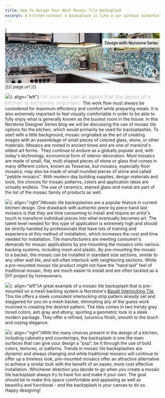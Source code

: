 ```yaml
---
title: How To Design Your Next Mosaic Tile Backsplash
excerpt: A kitchen without a backsplash is like a car without windshield wipers - it can work some of the time, but when things get wet, watch out! A popular finish in today's kitchen design is the use of mosaic tiles backsplashes, made from a variety of materials including tile, glass, stone, even metal. Come with us and explore the difference between traditional hand laid mosaics and today's pre-mounted systems and see how a mosaic tile backsplash might be a good fit for your next kitchen remodel.
---
```


[![](/assets/images/blog/Mosaic-Tile-Backsplash.jpg)]({{ page.url }})

![](/assets/images/blog/Mosaic%20Tile%20Backsplash%20-%20Norstone%20Charcoal.jpg){: align="left"} <span style="font-size:16px;font-weight:lighter;letter-spacing:1px">I’m sure we can all agree that the layout of a kitchen is extremely important.</span> The work flow must always be considered for maximum efficiency and comfort while preparing meals. It is also extremely important to feel visually comfortable in order to be able to fully enjoy what is generally known as the busiest room in the house. In this Norstone Designer Series blog we will be discussing the use of mosaic tile options for the kitchen, which would primarily be used for backsplashes. To start with a little background, mosaic originated as the art of creating images with an assemblage of small pieces of colored glass, stone, or other materials. Mosaics are rooted in ancient times and are one of mankind's oldest art forms.  They continue to endure as a globally popular and, with today's technology, economical form of interior decoration. Most mosaics are made of small, flat, multi shaped pieces of stone or glass that comes in many different colors, known as Tesserae, but mosaics, especially floor mosaics, may also be made of small rounded pieces of stone and called "pebble mosaics". With modern day building supplies, design materials and tools, the choices for mosaic patterns, colors and application ideas are virtually endless. The use of ceramics, stained glass and metal are part of the list of the mosaic family of products as well.

![](/assets/images/blog/Mosaic%20Tile%20Backsplash%20-%20Bubbles.jpg){: align="right"}Mosaic tile backsplashes are a popular feature in current kitchen design. One drawback with authentic piece by piece hand laid mosaics is that they are time consuming to install and require an artist's touch to transform individual pieces into what eventually becomes art. The talent level needed for this type of application is extremely high and should be strictly handled by professionals that have lots of training and experience at this method of installation, which increases the cost and time needed for installation. Tile manufacturers are meeting consumer's demands for mosaic applications by pre-mounting the mosaics onto various backing systems, including mesh and plastic. By pre-mounting the mosaic to a backer, the mosaic can be installed in standard size sections, similar to any other wall tile, and will often interlock with neighboring sections. While a pre-mounted mosaic tile product might not have the "hand laid" feel of traditional mosaic, they are much easier to install and are often tackled as a DIY project by homeowners.

![](/assets/images/blog/Mosaic%20Tile%20Backsplash%20-%20Basalt%20IL%20Grey.jpg){: align="left"}A great example of a mosaic tile backsplash that is pre-mounted on a mesh backing system is Norstone's [Basalt Interlocking Tile](/products/modern-wall-tile/). This tile offers a sleek consistent interlocking strip pattern already set and staggered for you on a mesh backer, eliminating any of the guess work involved in creating the desired pattern. The tiles comes in two trendy grey toned colors, ash gray and ebony, sporting a geometric look in a sleek modern package. They offer a refined, luxurious finish, smooth to the touch and oozing elegance.

![](/assets/images/blog/Mosaic%20Tile%20Backsplash%20-%20Norstone%20Ebony%20Basalt.jpg){: align="right"}With the many choices present in the design of a kitchen, including cabinetry and countertops, the backsplash is one the main surfaces that can give your design a “pop”, be it through the use of bold colors, textures, or patterns. Trends in mosaic tile backsplashes are dynamic and always changing and while traditional mosaics will continue to offer up a timeless look, pre-mounted mosaics offer an attractive alternative to achieve a similar look with the benefit of an easier, more cost effective installation. Whichever direction you decide to go when you create a mosaic tile backsplash always try to have fun and make it your own. The goal should be to make this space comfortable and appealing as well as beautiful and functional - and the backsplash is your canvas to do so. Happy designing!
